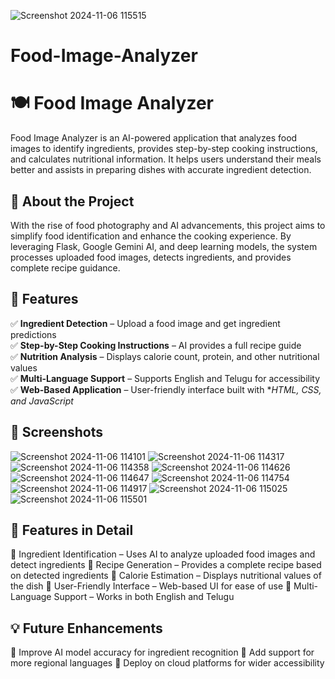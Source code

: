 ![Screenshot 2024-11-06 115515](https://github.com/user-attachments/assets/0cc8845c-9aee-4f56-a81b-c2aab15f9350)
# Food-Image-Analyzer
# 🍽️ Food Image Analyzer
Food Image Analyzer is an AI-powered application that analyzes food images to identify ingredients, provides step-by-step cooking instructions, and calculates nutritional information. It helps users understand their meals better and assists in preparing dishes with accurate ingredient detection.

## 📌 About the Project
With the rise of food photography and AI advancements, this project aims to simplify food identification and enhance the cooking experience. By leveraging Flask, Google Gemini AI, and deep learning models, the system processes uploaded food images, detects ingredients, and provides complete recipe guidance.

## 🌟 Features
✅ **Ingredient Detection** – Upload a food image and get ingredient predictions  
✅ **Step-by-Step Cooking Instructions** – AI provides a full recipe guide  
✅ **Nutrition Analysis** – Displays calorie count, protein, and other nutritional values  
✅ **Multi-Language Support** – Supports English and Telugu for accessibility  
✅ **Web-Based Application** – User-friendly interface built with **HTML, CSS, and JavaScript*

## 📸 Screenshots

![Screenshot 2024-11-06 114101](https://github.com/user-attachments/assets/a94e0e45-2d10-4fff-962f-16af36f9e2c9)
![Screenshot 2024-11-06 114317](https://github.com/user-attachments/assets/14c47338-31c3-407e-84b9-878b5a1794b0)
![Screenshot 2024-11-06 114358](https://github.com/user-attachments/assets/364563b5-f108-49af-88c0-5de156ad52da)
![Screenshot 2024-11-06 114626](https://github.com/user-attachments/assets/59fd843c-4f1f-4b48-a053-18e092ec7a3e)
![Screenshot 2024-11-06 114647](https://github.com/user-attachments/assets/41434950-050f-4b15-8786-b3e880cae440)
![Screenshot 2024-11-06 114754](https://github.com/user-attachments/assets/4bd00b7b-4bfc-43fd-bb53-e167b545a998)
![Screenshot 2024-11-06 114917](https://github.com/user-attachments/assets/6834a8da-4c5e-4958-8118-bde50d6413a5)
![Screenshot 2024-11-06 115025](https://github.com/user-attachments/assets/8340ef40-32a8-434e-809f-8e85ac90b408)
![Screenshot 2024-11-06 115501](https://github.com/user-attachments/assets/c97875f0-e818-4370-9b38-31a87381e931)

## 🎯 Features in Detail
🔹 Ingredient Identification – Uses AI to analyze uploaded food images and detect ingredients
🔹 Recipe Generation – Provides a complete recipe based on detected ingredients
🔹 Calorie Estimation – Displays nutritional values of the dish
🔹 User-Friendly Interface – Web-based UI for ease of use
🔹 Multi-Language Support – Works in both English and Telugu

## 💡 Future Enhancements
🔹 Improve AI model accuracy for ingredient recognition
🔹 Add support for more regional languages
🔹 Deploy on cloud platforms for wider accessibility

